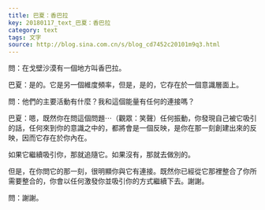 ```yaml
---
title: 巴夏：香巴拉
key: 20180117_text_巴夏：香巴拉
category: text
tags: 文字
source: http://blog.sina.com.cn/s/blog_cd7452c20101m9q3.html
---
```


問：在戈壁沙漠有一個地方叫香巴拉。

巴夏：是的。它是另一個維度頻率，但是，是的，它存在於一個意識層面上。

問：他們的主要活動有什麼？我和這個能量有任何的連接嗎？

巴夏：嗯，既然你在問這個問題⋯（觀眾：笑聲）任何振動，你發現自己被它吸引的話，任何來到你的意識之中的，都將會是一個反映，是你在那一刻創建出來的反映，因而它存在於你內在。

如果它繼續吸引你，那就追隨它。如果沒有，那就去做別的。

但是，在你問它的那一刻，很明顯你與它有連接。既然你已經從它那裡整合了你所需要整合的，你會以任何激發你並吸引你的方式繼續下去。謝謝。

問：謝謝。
